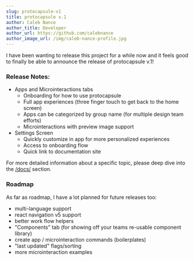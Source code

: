 ```yaml
---
slug: protocapsule-v1
title: protocapsule v.1
author: Caleb Nance
author_title: Developer
author_url: https://github.com/calebnance
author_image_url: /img/caleb-nance-profile.jpg
---
```


I have been wanting to release this project for a while now and it feels good to finally be able to announce the release of protocapsule v.1!

### Release Notes:

- Apps and Microinteractions tabs
  - Onboarding for how to use protocapsule
  - Full app experiences (three finger touch to get back to the home screen)
  - Apps can be categorized by group name (for multiple design team efforts)
  - Microinteractions with preview image support
- Settings Screen
  - Quickly customize in app for more personalized experiences
  - Access to onboarding flow
  - Quick link to documentation site

For more detailed information about a specific topic, please deep dive into the [/docs/](docs) section.

### Roadmap

As far as roadmap, I have a lot planned for future releases too:

- multi-language support
- react navigation v5 support
- better work flow helpers
- "Components" tab (for showing off your teams re-usable component library)
- create app / microinteraction commands (boilerplates)
- "last updated" flags/sorting
- more microinteraction examples
